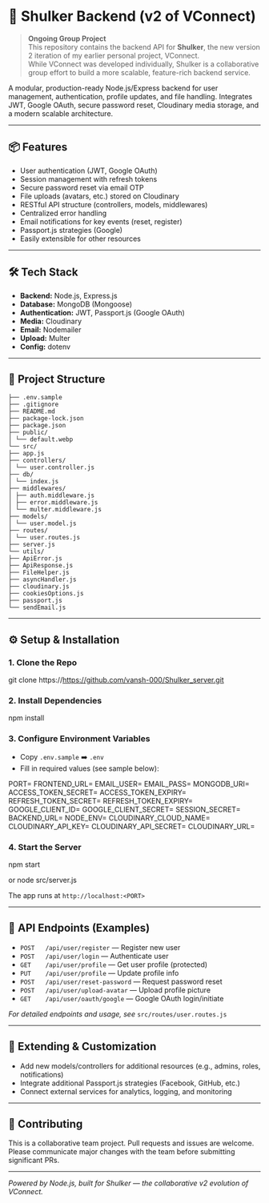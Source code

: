 # 🚀 Shulker Backend (v2 of VConnect)

> **Ongoing Group Project**  
> This repository contains the backend API for **Shulker**, the new version 2 iteration of my earlier personal project, VConnect.  
> While VConnect was developed individually, Shulker is a collaborative group effort to build a more scalable, feature-rich backend service.  

A modular, production-ready Node.js/Express backend for user management, authentication, profile updates, and file handling. Integrates JWT, Google OAuth, secure password reset, Cloudinary media storage, and a modern scalable architecture.

---

## 📦 Features

- User authentication (JWT, Google OAuth)
- Session management with refresh tokens
- Secure password reset via email OTP
- File uploads (avatars, etc.) stored on Cloudinary
- RESTful API structure (controllers, models, middlewares)
- Centralized error handling
- Email notifications for key events (reset, register)
- Passport.js strategies (Google)
- Easily extensible for other resources

---

## 🛠️ Tech Stack

- **Backend:** Node.js, Express.js
- **Database:** MongoDB (Mongoose)
- **Authentication:** JWT, Passport.js (Google OAuth)
- **Media:** Cloudinary
- **Email:** Nodemailer
- **Upload:** Multer
- **Config:** dotenv

---

## 📁 Project Structure
```
├── .env.sample
├── .gitignore
├── README.md
├── package-lock.json
├── package.json
├── public/
│ └── default.webp
└── src/
├── app.js
├── controllers/
│ └── user.controller.js
├── db/
│ └── index.js
├── middlewares/
│ ├── auth.middleware.js
│ ├── error.middleware.js
│ └── multer.middleware.js
├── models/
│ └── user.model.js
├── routes/
│ └── user.routes.js
├── server.js
└── utils/
├── ApiError.js
├── ApiResponse.js
├── FileHelper.js
├── asyncHandler.js
├── cloudinary.js
├── cookiesOptions.js
├── passport.js
└── sendEmail.js
```
---

## ⚙️ Setup & Installation

### 1. Clone the Repo

git clone https://https://github.com/vansh-000/Shulker_server.git


### 2. Install Dependencies

npm install

### 3. Configure Environment Variables

- Copy `.env.sample` ➡️ `.env`
- Fill in required values (see sample below):

PORT=
FRONTEND_URL=
EMAIL_USER=
EMAIL_PASS=
MONGODB_URI=
ACCESS_TOKEN_SECRET=
ACCESS_TOKEN_EXPIRY=
REFRESH_TOKEN_SECRET=
REFRESH_TOKEN_EXPIRY=
GOOGLE_CLIENT_ID=
GOOGLE_CLIENT_SECRET=
SESSION_SECRET=
BACKEND_URL=
NODE_ENV=
CLOUDINARY_CLOUD_NAME=
CLOUDINARY_API_KEY=
CLOUDINARY_API_SECRET=
CLOUDINARY_URL=


### 4. Start the Server

npm start

or
node src/server.js

The app runs at `http://localhost:<PORT>`

---

## 🚀 API Endpoints (Examples)

- `POST   /api/user/register`         — Register new user
- `POST   /api/user/login`            — Authenticate user
- `GET    /api/user/profile`          — Get user profile (protected)
- `PUT    /api/user/profile`          — Update profile info
- `POST   /api/user/reset-password`   — Request password reset
- `POST   /api/user/upload-avatar`    — Upload profile picture
- `GET    /api/user/oauth/google`     — Google OAuth login/initiate

*For detailed endpoints and usage, see* `src/routes/user.routes.js`

---

## 🧩 Extending & Customization

- Add new models/controllers for additional resources (e.g., admins, roles, notifications)
- Integrate additional Passport.js strategies (Facebook, GitHub, etc.)
- Connect external services for analytics, logging, and monitoring

---

## 🤝 Contributing

This is a collaborative team project. Pull requests and issues are welcome.  
Please communicate major changes with the team before submitting significant PRs.

---

*Powered by Node.js, built for Shulker — the collaborative v2 evolution of VConnect.*

